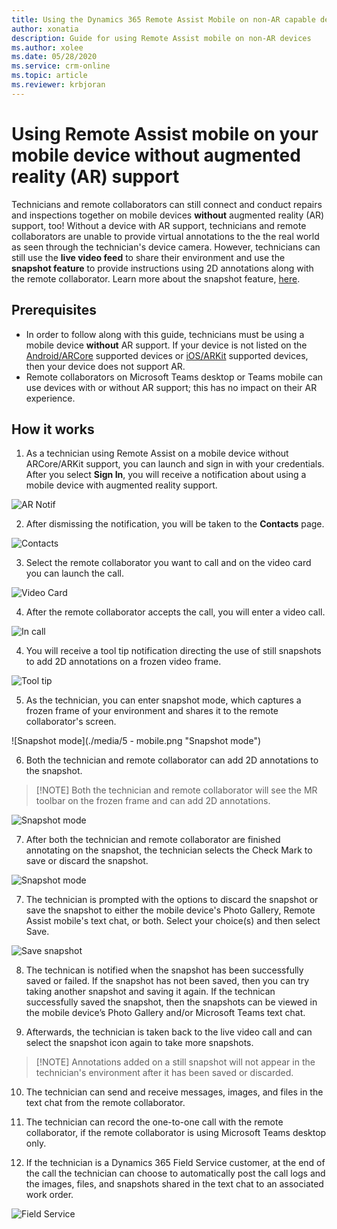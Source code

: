 ```yaml
---
title: Using the Dynamics 365 Remote Assist Mobile on non-AR capable devices 
author: xonatia
description: Guide for using Remote Assist mobile on non-AR devices
ms.author: xolee
ms.date: 05/28/2020
ms.service: crm-online
ms.topic: article
ms.reviewer: krbjoran
---
```

# Using Remote Assist mobile on your mobile device without augmented reality (AR) support 

Technicians and remote collaborators can still connect and conduct repairs and inspections together on mobile devices **without** augmented reality (AR) support, too! Without a device with AR support, technicians and remote collaborators are unable to provide virtual annotations to the the real world as seen through the technician's device camera. However, technicians can still use the **live video feed** to share their environment and use the **snapshot feature** to provide instructions using 2D annotations along with the remote collaborator. Learn more about the snapshot feature, [here](https://docs.microsoft.com/dynamics365/mixed-reality/remote-assist/mobile-app/annotate-snapshot). 

## Prerequisites 
- In order to follow along with this guide, technicians must be using a mobile device **without** AR support. If your device is not listed on the [Android/ARCore](https://developers.google.com/ar/discover/supported-devices) supported devices or [iOS/ARKit](https://developers.google.com/ar/discover/supported-devices#ios) supported devices, then your device does not support AR. 
- Remote collaborators on Microsoft Teams desktop or Teams mobile can use devices with or without AR support; this has no impact on their AR experience. 

## How it works 
1. As a technician using Remote Assist on a mobile device without ARCore/ARKit support, you can launch and sign in with your credentials. After you select **Sign In**, you will receive a notification about using a mobile device with augmented reality support.

![AR Notif](./media/2a.png "AR Notification")

2. After dismissing the notification, you will be taken to the **Contacts** page.

![Contacts](./media/2b.png "Contacts")

3. Select the remote collaborator you want to call and on the video card you can launch the call. 

![Video Card](./media/3a.png "Video Card")

4. After the remote collaborator accepts the call, you will enter a video call. 

![In call](./media/3c.png "In call")

4. You will receive a tool tip notification directing the use of still snapshots to add 2D annotations on a frozen video frame. 

![Tool tip](./media/4.png "Tool tip")

5. As the technician, you can enter snapshot mode, which captures a frozen frame of your environment and shares it to the remote collaborator's screen. 

![Snapshot mode](./media/5 - mobile.png "Snapshot mode")

6. Both the technician and remote collaborator can add 2D annotations to the snapshot. 
> [!NOTE]	Both the technician and remote collaborator will see the MR toolbar on the frozen frame and can add 2D annotations.

![Snapshot mode](./media/6-mobile.png "Snapshot mode")

7. After both the technician and remote collaborator are finished annotating on the snapshot, the technician selects the Check Mark to save or discard the snapshot.

![Snapshot mode](./media/5.png "Snapshot mode")

7. The technician is prompted with the options to discard the snapshot or save the snapshot to either the mobile device's Photo Gallery, Remote Assist mobile's text chat, or both. Select your choice(s) and then select Save.

![Save snapshot](./media/7a.png "Save snapshot")

8. The technican is notified when the snapshot has been successfully saved or failed. If the snapshot has not been saved, then you can try taking another snapshot and saving it again. If the technican successfully saved the snapshot, then the snapshots can be viewed in the mobile device’s Photo Gallery and/or Microsoft Teams text chat.

9. Afterwards, the technician is taken back to the live video call and can select the snapshot icon again to take more snapshots.
> [!NOTE] Annotations added on a still snapshot will not appear in the technician's environment after it has been saved or discarded.

10. The technician can send and receive messages, images, and files in the text chat from the remote collaborator. 

11. The technician can record the one-to-one call with the remote collaborator, if the remote collaborator is using Microsoft Teams desktop only. 

12. If the technician is a Dynamics 365 Field Service customer, at the end of the call the technician can choose to automatically post the call logs and the images, files, and snapshots shared in the text chat to an associated work order.

![Field Service](./media/12.png "Field Service")
